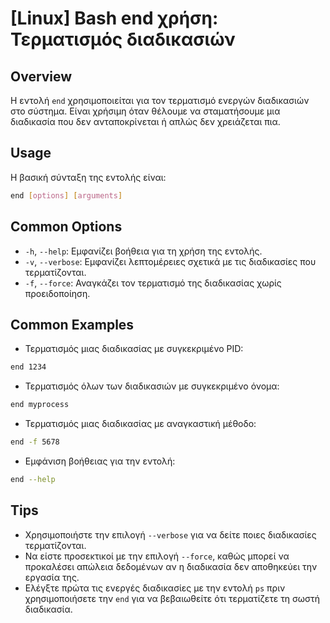 # [Linux] Bash end χρήση: Τερματισμός διαδικασιών

## Overview
Η εντολή `end` χρησιμοποιείται για τον τερματισμό ενεργών διαδικασιών στο σύστημα. Είναι χρήσιμη όταν θέλουμε να σταματήσουμε μια διαδικασία που δεν ανταποκρίνεται ή απλώς δεν χρειάζεται πια.

## Usage
Η βασική σύνταξη της εντολής είναι:

```bash
end [options] [arguments]
```

## Common Options
- `-h`, `--help`: Εμφανίζει βοήθεια για τη χρήση της εντολής.
- `-v`, `--verbose`: Εμφανίζει λεπτομέρειες σχετικά με τις διαδικασίες που τερματίζονται.
- `-f`, `--force`: Αναγκάζει τον τερματισμό της διαδικασίας χωρίς προειδοποίηση.

## Common Examples
- Τερματισμός μιας διαδικασίας με συγκεκριμένο PID:
```bash
end 1234
```
- Τερματισμός όλων των διαδικασιών με συγκεκριμένο όνομα:
```bash
end myprocess
```
- Τερματισμός μιας διαδικασίας με αναγκαστική μέθοδο:
```bash
end -f 5678
```
- Εμφάνιση βοήθειας για την εντολή:
```bash
end --help
```

## Tips
- Χρησιμοποιήστε την επιλογή `--verbose` για να δείτε ποιες διαδικασίες τερματίζονται.
- Να είστε προσεκτικοί με την επιλογή `--force`, καθώς μπορεί να προκαλέσει απώλεια δεδομένων αν η διαδικασία δεν αποθηκεύει την εργασία της.
- Ελέγξτε πρώτα τις ενεργές διαδικασίες με την εντολή `ps` πριν χρησιμοποιήσετε την `end` για να βεβαιωθείτε ότι τερματίζετε τη σωστή διαδικασία.